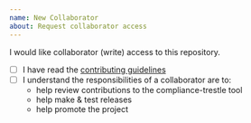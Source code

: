 ```yaml
---
name: New Collaborator
about: Request collaborator access
---
```


I would like collaborator (write) access to this repository.

- [ ] I have read the [contributing guidelines][CONTRIBUTING]
- [ ] I understand the responsibilities of a collaborator are to:
  - help review contributions to the compliance-trestle tool
  - help make & test releases
  - help promote the project

[CONTRIBUTING]: https://github.com/IBM/compliance-trestle/blob/master/CONTRIBUTING.md